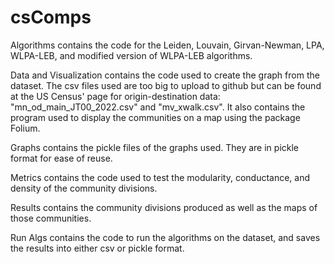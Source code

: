 # csComps

Algorithms contains the code for the Leiden, Louvain, Girvan-Newman, LPA, WLPA-LEB, and modified version of WLPA-LEB algorithms.


Data and Visualization contains the code used to create the graph from the dataset. The csv files used are too big to upload to github but can be found at the US Census' page for origin-destination data: "mn_od_main_JT00_2022.csv" and "mv_xwalk.csv". It also contains the program used to display the communities on a map using the package Folium.


Graphs contains the pickle files of the graphs used. They are in pickle format for ease of reuse.


Metrics contains the code used to test the modularity, conductance, and density of the community divisions.


Results contains the community divisions produced as well as the maps of those communities.


Run Algs contains the code to run the algorithms on the dataset, and saves the results into either csv or pickle format. 


